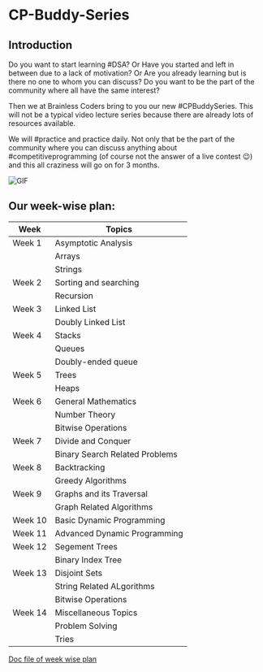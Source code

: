 # CP-Buddy-Series

## Introduction

Do you want to start learning #DSA?
Or Have you started and left in between due to a lack of motivation?
Or Are you already learning but is there no one to whom you can discuss?
Do you want to be the part of the community where all have the same interest?

Then we at Brainless Coders bring to you our new #CPBuddySeries. This will not be a typical video lecture series because there are already lots of resources available.

We will #practice and practice daily.
Not only that be the part of the community where you can discuss anything about #competitiveprogramming (of course not the answer of a live contest 😉) and this all craziness will go on for 3 months.

<img align="centre" alt="GIF" src="https://media.giphy.com/media/USV0ym3bVWQJJmNu3N/giphy.gif" />

## Our week-wise plan:

| **Week** | **Topics**                     |
| -------- | ------------------------------ |
| Week 1   | Asymptotic Analysis            |
|          | Arrays                         |
|          | Strings                        |
| Week 2   | Sorting and searching          |
|          | Recursion                      |
| Week 3   | Linked List                    |
|          | Doubly Linked List             |
| Week 4   | Stacks                         |
|          | Queues                         |
|          | Doubly-ended queue             |
| Week 5   | Trees                          |
|          | Heaps                          |
| Week 6   | General Mathematics            |
|          | Number Theory                  |
|          | Bitwise Operations             |
| Week 7   | Divide and Conquer             |
|          | Binary Search Related Problems |
| Week 8   | Backtracking                   |
|          | Greedy Algorithms              |
| Week 9   | Graphs and its Traversal       |
|          | Graph Related Algorithms       |
| Week 10  | Basic Dynamic Programming      |
| Week 11  | Advanced Dynamic Programming   |
| Week 12  | Segement Trees                 |
|          | Binary Index Tree              |
| Week 13  | Disjoint Sets                  |
|          | String Related ALgorithms      |
|          | Bitwise Operations             |
| Week 14  | Miscellaneous Topics           |
|          | Problem Solving                |
|          | Tries                          |

[Doc file of week wise plan](https://docs.google.com/document/d/1MPwoRmqIs0GA_z9xL8pTyc2lhOHRYwWY_BNPAxKhSW8/edit)
